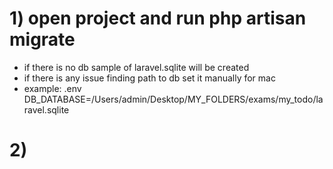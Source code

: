 # 1) open project and run php artisan migrate
- if there is no db sample of laravel.sqlite will be created
- if there is any issue finding path to db set it manually for mac
- example: .env DB_DATABASE=/Users/admin/Desktop/MY_FOLDERS/exams/my_todo/laravel.sqlite

# 2) 
